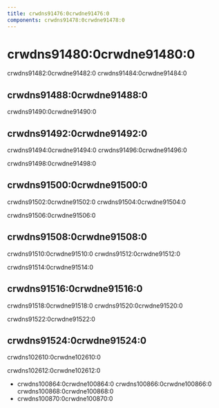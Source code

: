 ```yaml
---
title: crwdns91476:0crwdne91476:0
components: crwdns91478:0crwdne91478:0
---
```


# crwdns91480:0crwdne91480:0

<p class="description">crwdns91482:0crwdne91482:0 crwdns91484:0crwdne91484:0</p>

## crwdns91488:0crwdne91488:0

crwdns91490:0crwdne91490:0

## crwdns91492:0crwdne91492:0

crwdns91494:0crwdne91494:0 crwdns91496:0crwdne91496:0

crwdns91498:0crwdne91498:0

## crwdns91500:0crwdne91500:0

crwdns91502:0crwdne91502:0 crwdns91504:0crwdne91504:0

crwdns91506:0crwdne91506:0

## crwdns91508:0crwdne91508:0

crwdns91510:0crwdne91510:0 crwdns91512:0crwdne91512:0

crwdns91514:0crwdne91514:0

## crwdns91516:0crwdne91516:0

crwdns91518:0crwdne91518:0 crwdns91520:0crwdne91520:0

crwdns91522:0crwdne91522:0

## crwdns91524:0crwdne91524:0

crwdns102610:0crwdne102610:0

crwdns102612:0crwdne102612:0

- crwdns100864:0crwdne100864:0 crwdns100866:0crwdne100866:0 crwdns100868:0crwdne100868:0
- crwdns100870:0crwdne100870:0